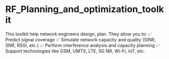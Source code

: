 # RF_Planning_and_optimization_toolkit
This toolkit help network engineers design, plan. They allow you to:  ✅ Predict signal coverage ✅ Simulate network capacity and quality (SINR, SNR, RSSI, etc.)  ✅ Perform interference analysis and capacity planning ✅ Support technologies like GSM, UMTS, LTE, 5G NR, Wi-Fi, IoT, etc.
